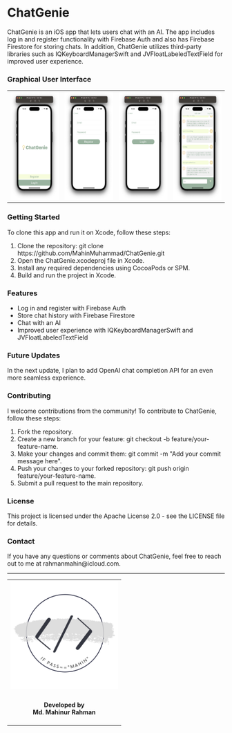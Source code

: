 <h1>ChatGenie</h1>
  ChatGenie is an iOS app that lets users chat with an AI. The app includes log in and register functionality with Firebase Auth and also has Firebase Firestore for storing chats. In addition, ChatGenie utilizes third-party libraries such as IQKeyboardManagerSwift and JVFloatLabeledTextField for improved user experience.

<h3>Graphical User Interface</h3>
  <table style="border:none">
    <tr>
        <td><img src="Documentation/welcome.png" height="250"></td>
        <td><img src="Documentation/reg.png" height="250"></td>
        <td><img src="Documentation/login.png" height="250"></td>
        <td><img src="Documentation/chatView.png" height="250"></td>
     </tr>
  </table>

<h3>Getting Started</h3>
  To clone this app and run it on Xcode, follow these steps:

<ol>
  <li>Clone the repository: git clone https://github.com/MahinMuhammad/ChatGenie.git</li>
  <li>Open the ChatGenie.xcodeproj file in Xcode.</li>
  <li>Install any required dependencies using CocoaPods or SPM.</li>
  <li>Build and run the project in Xcode.</li>
</ol> 
  
<h3>Features</h3>

<ul>
  <li>Log in and register with Firebase Auth</li>
  <li>Store chat history with Firebase Firestore</li>
  <li>Chat with an AI</li>
  <li>Improved user experience with IQKeyboardManagerSwift and JVFloatLabeledTextField</li>
</ul>   
  
<h3>Future Updates</h3>
  In the next update, I plan to add OpenAI chat completion API for an even more seamless experience.

<h3>Contributing</h3>
  I welcome contributions from the community! To contribute to ChatGenie, follow these steps:

<ol>
  <li>Fork the repository.</li>
  <li>Create a new branch for your feature: git checkout -b feature/your-feature-name.</li>
  <li>Make your changes and commit them: git commit -m "Add your commit message here".</li>
  <li>Push your changes to your forked repository: git push origin feature/your-feature-name.</li>
  <li>Submit a pull request to the main repository.</li>
</ol>
  
<h3>License</h3>
  This project is licensed under the Apache License 2.0 - see the LICENSE file for details.

<h3>Contact</h3>
  If you have any questions or comments about ChatGenie, feel free to reach out to me at rahmanmahin@icloud.com.

<hr>
<table style="border:none">
  <tr>  
    <td align="center"><img src="Documentation/mahinsLogo.png" height="250" width="250"></h4></td>
  </tr>
  <tr>  
    <td align="center"><h4>Developed by <br> Md. Mahinur Rahman</h4></td>
  </tr>
</table>
